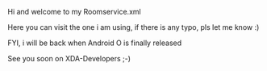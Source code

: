 Hi and welcome to my Roomservice.xml

Here you can visit the one i am using, if there is any typo, pls let me know :)

FYI, i will be back when Android O is finally released

See you soon on XDA-Developers ;-)
